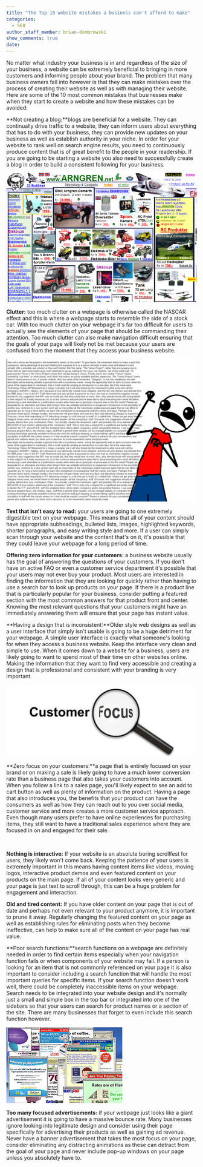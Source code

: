 ```yaml
---
title: "The Top 10 website mistakes a business can't afford to make"
categories:
  - SEO
author_staff_member: brian-dombrowski
show_comments: true
date:
---
```



No matter what industry your business is in and regardless of the size of your business, a website can be extremely beneficial to bringing in more customers and informing people about your brand. The problem that many business owners fall into however is that they can make mistakes over the process of creating their website as well as with managing their website. Here are some of the 10 most common mistakes that businesses make when they start to create a website and how these mistakes can be avoided:

**Not creating a blog:**blogs are beneficial for a website. They can continually drive traffic to a website, they can inform users about everything that has to do with your business, they can provide new updates on your business as well as establish authority in your niche. In order for your website to rank well on search engine results, you need to continuously produce content that is of great benefit to the people in your readership. If you are going to be starting a website you also need to successfully create a blog in order to build a consistent following for your business.

![](/uploads/versions/68---x----821-555x---.png)

**Clutter:** too much clutter on a webpage is otherwise called the NASCAR effect and this is where a webpage starts to resemble the side of a stock car. With too much clutter on your webpage it's far too difficult for users to actually see the elements of your page that should be commanding their attention. Too much clutter can also make navigation difficult ensuring that the goals of your page will likely not be met because your users are confused from the moment that they access your business website.

![](/uploads/versions/eymos---x----610-457x---.png)

**Text that isn’t easy to read:** your users are going to one extremely digestible text on your webpage. This means that all of your content should have appropriate subheadings, bulleted lists, images, highlighted keywords, shorter paragraphs, and easy writing style and more. If a user can simply scan through your website and the content that's on it, it's possible that they could leave your webpage for a long period of time.

**Offering zero information for your customers:** a business website usually has the goal of answering the questions of your customers. If you don't have an active FAQ or even a customer service department it's possible that your users may not ever buy your product. Most users are interested in finding the information that they are looking for quickly rather than having to use a search bar to look up products on your page. If there is a product line that is particularly popular for your business, consider putting a featured section with the most common answers for that product front and center. Knowing the most relevant questions that your customers might have an immediately answering them will ensure that your page has instant value.

**Having a design that is inconsistent:**Older style web designs as well as a user interface that simply isn't usable is going to be a huge detriment for your webpage. A simple user interface is exactly what someone's looking for when they access a business website. Keep the interface very clean and simple to use. When it comes down to a website for a business, users are likely going to want to spend most of their time on other websites online. Making the information that they want to find very accessible and creating a design that is professional and consistent with your branding is very important.

![](/uploads/versions/cust-focus-5101---x----510-191x---.jpg)

**Zero focus on your customers:**a page that is entirely focused on your brand or on making a sale is likely going to have a much lower conversion rate than a business page that also takes your customers into account. When you follow a link to a sales page, you'll likely expect to see an add to cart button as well as plenty of information on the product. Having a page that also introduces you, the benefits that your product can have the consumers as well as how they can reach out to you over social media, customer service and more creates a more customer service approach. Even though many users prefer to have online experiences for purchasing items, they still want to have a traditional sales experience where they are focused in on and engaged for their sale.

&nbsp;

**Nothing is interactive:** If your website is an absolute boring scrollfest for users, they likely won't come back. Keeping the patience of your users is extremely important in this means having content items like videos, moving logos, interactive product demos and even featured content on your products on the main page. If all of your content looks very generic and your page is just text to scroll through, this can be a huge problem for engagement and interaction.

**Old and tired content:** If you have older content on your page that is out of date and perhaps not even relevant to your product anymore, it is important to prune it away. Regularly changing the featured content on your page as well as establishing rules for eliminating posts when they become ineffective, can help to make sure all of the content on your page has real value.

**Poor search functions:**search functions on a webpage are definitely needed in order to find certain items especially when your navigation function fails or when components of your website may fail. If a person is looking for an item that is not commonly referenced on your page it is also important to consider including a search function that will handle the most important queries for specific items. If your search function doesn't work well, there could be completely inaccessible items on your webpage. Search needs to be integrated into your website design and it's normally just a small and simple box in the top bar or integrated into one of the sidebars so that your users can search for product names or a section of the site. There are many businesses that forget to even include this search function however.

![](/uploads/versions/worstinventions-popup---x----307-200x---.jpg)

**Too many focused advertisements:** if your webpage just looks like a giant advertisement it is going to have a massive bounce rate. Many businesses ignore looking into legitimate design and consider using their page specifically for advertising their products as well as gaining ad revenue. Never have a banner advertisement that takes the most focus on your page, consider eliminating any distracting animations as these can detract from the goal of your page and never include pop-up windows on your page unless you absolutely have to.